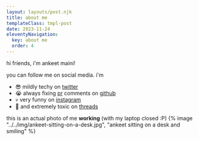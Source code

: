 ```yaml
---
layout: layouts/post.njk
title: about me
templateClass: tmpl-post
date: 2023-11-24
eleventyNavigation:
  key: about me
  order: 4
---
```


hi friends, i'm ankeet maini!

you can follow me on social media. i'm

- 😎 mildly techy on [twitter](https://twitter.com/ankeetmaini)
- 😭 always fixing [pr](https://twitter.com/ankeetmaini/status/1285994292666871814) comments on [github](https://github.com/ankeetmaini/)
- 💀 very funny on [instagram](https://www.instagram.com/ankeetmaini/)
- 🚩 and extremely toxic on [threads](https://www.threads.net/@ankeetmaini)

this is an actual photo of me **working** (with my laptop closed :P)
{% image "../../img/ankeet-sitting-on-a-desk.jpg", "ankeet sitting on a desk and smiling" %}
